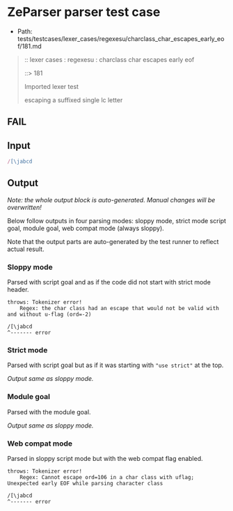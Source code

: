 # ZeParser parser test case

- Path: tests/testcases/lexer_cases/regexesu/charclass_char_escapes_early_eof/181.md

> :: lexer cases : regexesu : charclass char escapes early eof
>
> ::> 181
>
> Imported lexer test
>
> escaping a suffixed single lc letter

## FAIL

## Input

`````js
/[\jabcd
`````

## Output

_Note: the whole output block is auto-generated. Manual changes will be overwritten!_

Below follow outputs in four parsing modes: sloppy mode, strict mode script goal, module goal, web compat mode (always sloppy).

Note that the output parts are auto-generated by the test runner to reflect actual result.

### Sloppy mode

Parsed with script goal and as if the code did not start with strict mode header.

`````
throws: Tokenizer error!
    Regex: the char class had an escape that would not be valid with and without u-flag (ord=-2)

/[\jabcd
^------- error
`````

### Strict mode

Parsed with script goal but as if it was starting with `"use strict"` at the top.

_Output same as sloppy mode._

### Module goal

Parsed with the module goal.

_Output same as sloppy mode._

### Web compat mode

Parsed in sloppy script mode but with the web compat flag enabled.

`````
throws: Tokenizer error!
    Regex: Cannot escape ord=106 in a char class with uflag; Unexpected early EOF while parsing character class

/[\jabcd
^------- error
`````

